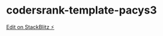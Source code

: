 # codersrank-template-pacys3

[Edit on StackBlitz ⚡️](https://stackblitz.com/edit/codersrank-template-pacys3)